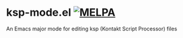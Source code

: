 # ksp-mode.el [![MELPA](http://melpa.org/packages/ksp-mode-badge.svg)](http://melpa.org/#/ksp-mode)

An Emacs major mode for editing ksp (Kontakt Script Processor) files
